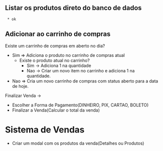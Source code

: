 ## Listar os produtos direto do banco de dados 
     * ok  
## Adicionar ao carrinho de compras

Existe um carrinho de compras em aberto no dia?

  * Sim => Adiciona o produto no carrinho de compras atual
    * Existe o produto atual no carrinho?
      * Sim -> Adiciona 1 na quantidade
      * Nao -> Criar um novo item no carrinho e adiciona 1 na quantidade.
  * Nao => Cria um novo carrinho de compras com status aberto para a data de hoje.

Finalizar Venda -> 
  * Escolher a Forma de Pagamento(DINHEIRO, PIX, CARTAO, BOLETO)
  * Finalizar a Venda(Calcular o total da venda)


# Sistema de Vendas
  * Criar um modal com os produtos da venda(Detalhes ou Produtos)


